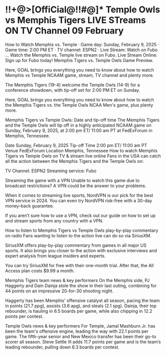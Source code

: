 # !!+@>[OffiCial@!!#@]* Temple Owls vs Memphis Tigers LIVE STreams ON TV Channel 09 February

How to Watch Memphis vs. Temple · Game day: Sunday, February 9, 2025 · Game time: 2:00 PM ET · TV channel: ESPN2 · Live Stream: Watch on Fubo ... Watch the Memphis vs. Temple live stream on Fubo. Live Stream Online: Sign up for Fubo today! Memphis Tigers vs. Temple Owls Game Preview.

Here, GOAL brings you everything you need to know about how to watch Memphis vs Temple NCAAM game, stream, TV channel and plenty more.

The Memphis Tigers (19-4) welcome the Temple Owls (14-9) for a conference showdown, with tip-off set for 2:00 PM ET on Sunday.

Here, GOAL brings you everything you need to know about how to watch the Memphis Tigers vs. the Temple Owls NCAA Men's game, plus plenty more.

Memphis Tigers vs Temple Owls: Date and tip-off time
The Memphis Tigers and the Temple Owls will tip off in a highly anticipated NCAAM game on Sunday, February 9, 2025, at 2:00 pm ET/ 11:00 am PT at FedExForum in Memphis, Tennessee.

Date	Sunday, February 9, 2025
Tip-off Time	2:00 pm ET/ 11:00 am PT
Venue	FedExForum
Location	Memphis, Tennessee
How to watch Memphis Tigers vs Temple Owls on TV & stream live online
Fans in the USA can catch all the action between the Memphis Tigers and the Temple Owls on:

TV Channel: ESPN2
Streaming service: Fubo

Streaming the game with a VPN
Unable to watch this game due to broadcast restrictions? A VPN could be the answer to your problems.

When it comes to streaming live sports, NordVPN is our pick for the best VPN service in 2024. You can even try NordVPN risk-free with a 30-day money-back guarantee.

If you aren’t sure how to use a VPN, check out our guide on how to set up and stream sports from any country with a VPN.

How to listen to Memphis Tigers vs Temple Owls play-by-play commentary on radio
Fans wanting to listen to the action live can do so via SiriusXM. 

SiriusXM offers play-by-play commentary from games in all major US sports. It also brings you closer to the action with exclusive interviews and expert analysis from league insiders and experts.

You can try SiriusXM for free with their one-month trial. After that, the All Access plan costs $9.99 a month. 

Memphis Tigers team news & key performers
On the Memphis side, PJ Haggerty and Dain Dainja stole the show in their last outing, combining for 44 points on an impressive 20-for-30 shooting night.

Haggerty has been Memphis' offensive catalyst all season, pacing the team in points (21.7 ppg), assists (3.6 apg), and steals (2.1 spg). Dainja, their top rebounder, is hauling in 6.5 boards per game, while also chipping in 12.2 points per contest.

Temple Owls news & key performers
For Temple, Jamal Mashburn Jr. has been the team's offensive engine, leading the way with 22.1 points per game. The fifth-year senior and New Mexico transfer has been their go-to scorer all season. Steve Settle III adds 11.7 points per game and is the team’s leading rebounder, pulling down 6.3 boards per contest.
